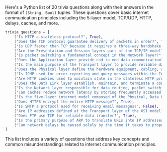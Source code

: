 Here's a Python list of 20 trivia questions along with their answers in the format of `(String, Bool)` tuples. These questions cover basic internet communication principles including the 5-layer model, TCP/UDP, HTTP, delays, caches, and more.

```python
trivia_questions = [
    ("Is HTTP a stateless protocol?", True),
    ("Does the TCP protocol guarantee delivery of packets in order?", True),
    ("Is UDP faster than TCP because it requires a three-way handshake for connection establishment?", False),
    ("Are the Presentation and Session layers part of the TCP/IP model?", False),
    ("Is packet switching a fundamental concept in the Network layer?", True),
    ("Does the Application layer provide end-to-end data communication?", True),
    ("Is the main purpose of the Transport layer to provide reliable data transfer services to the upper layers?", True),
    ("Does the Physical layer define the hardware equipment, cabling, wiring, frequencies, and signals used in the network?", True),
    ("Is ICMP used for error reporting and query messages within the Internet Protocol Suite?", True),
    ("Are HTTP cookies used to maintain state in the stateless HTTP protocol?", True),
    ("Does the Data Link layer establish, maintain, and terminate a connection?", False),
    ("Is the Network layer responsible for data routing, packet switching, and control of network congestion?", True),
    ("Can caches reduce network latency by storing frequently accessed resources closer to the user?", True),
    ("Is the five-layer internet model composed of the Physical, Data Link, Network, Transport, and Application layers?", True),
    ("Does HTTPS encrypt the entire HTTP message?", True),
    ("Is SMTP a protocol used for receiving email messages?", False),
    ("Are IP addresses defined at the Transport layer of the OSI model?", False),
    ("Does FTP use TCP for reliable data transfer?", True),
    ("Is the primary purpose of ARP to translate URLs into IP addresses?", False),
    ("Can network delays be caused solely by the time it takes to propagate signals across the physical medium?", False)
]
```

This list includes a variety of questions that address key concepts and common misunderstandings related to internet communication principles.